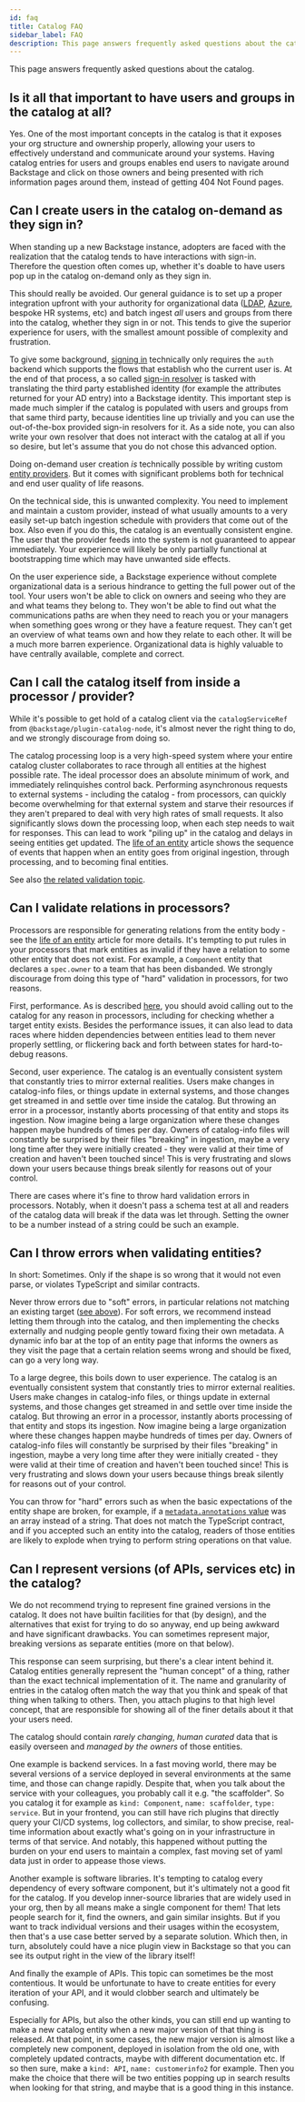 ```yaml
---
id: faq
title: Catalog FAQ
sidebar_label: FAQ
description: This page answers frequently asked questions about the catalog
---
```


This page answers frequently asked questions about the catalog.

## Is it all that important to have users and groups in the catalog at all?

Yes. One of the most important concepts in the catalog is that it exposes your org structure and ownership properly, allowing your users to effectively understand and communicate around your systems. Having catalog entries for users and groups enables end users to navigate around Backstage and click on those owners and being presented with rich information pages around them, instead of getting 404 Not Found pages.

## Can I create users in the catalog on-demand as they sign in?

When standing up a new Backstage instance, adopters are faced with the realization that the catalog tends to have interactions with sign-in. Therefore the question often comes up, whether it's doable to have users pop up in the catalog on-demand only as they sign in.

This should really be avoided. Our general guidance is to set up a proper integration upfront with your authority for organizational data ([LDAP](../../integrations/ldap/org.md), [Azure](../../integrations/azure/org.md), bespoke HR systems, etc) and batch ingest _all_ users and groups from there into the catalog, whether they sign in or not. This tends to give the superior experience for users, with the smallest amount possible of complexity and frustration.

To give some background, [signing in](../../auth/index.md) technically only requires the `auth` backend which supports the flows that establish who the current user is. At the end of that process, a so called [sign-in resolver](../../auth/identity-resolver.md) is tasked with translating the third party established identity (for example the attributes returned for your AD entry) into a Backstage identity. This important step is made much simpler if the catalog is populated with users and groups from that same third party, because identities line up trivially and you can use the out-of-the-box provided sign-in resolvers for it. As a side note, you can also write your own resolver that does not interact with the catalog at all if you so desire, but let's assume that you do not chose this advanced option.

Doing on-demand user creation _is_ technically possible by writing custom [entity providers](./external-integrations.md). But it comes with significant problems both for technical and end user quality of life reasons.

On the technical side, this is unwanted complexity. You need to implement and maintain a custom provider, instead of what usually amounts to a very easily set-up batch ingestion schedule with providers that come out of the box. Also even if you do this, the catalog is an eventually consistent engine. The user that the provider feeds into the system is not guaranteed to appear immediately. Your experience will likely be only partially functional at bootstrapping time which may have unwanted side effects.

On the user experience side, a Backstage experience without complete organizational data is a serious hindrance to getting the full power out of the tool. Your users won't be able to click on owners and seeing who they are and what teams they belong to. They won't be able to find out what the communications paths are when they need to reach you or your managers when something goes wrong or they have a feature request. They can't get an overview of what teams own and how they relate to each other. It will be a much more barren experience. Organizational data is highly valuable to have centrally available, complete and correct.

## Can I call the catalog itself from inside a processor / provider?

While it's possible to get hold of a catalog client via the `catalogServiceRef` from `@backstage/plugin-catalog-node`, it's almost never the right thing to do, and we strongly discourage from doing so.

The catalog processing loop is a very high-speed system where your entire catalog cluster collaborates to race through all entities at the highest possible rate. The ideal processor does an absolute minimum of work, and immediately relinquishes control back. Performing asynchronous requests to external systems - including the catalog - from processors, can quickly become overwhelming for that external system and starve their resources if they aren't prepared to deal with very high rates of small requests. It also significantly slows down the processing loop, when each step needs to wait for responses. This can lead to work "piling up" in the catalog and delays in seeing entities get updated. The [life of an entity](./life-of-an-entity.md) article shows the sequence of events that happen when an entity goes from original ingestion, through processing, and to becoming final entities.

See also [the related validation topic](#can-i-validate-relations-in-processors).

## Can I validate relations in processors?

Processors are responsible for generating relations from the entity body - see the [life of an entity](./life-of-an-entity.md) article for more details. It's tempting to put rules in your processors that mark entities as invalid if they have a relation to some other entity that does not exist. For example, a `Component` entity that declares a `spec.owner` to a team that has been disbanded. We strongly discourage from doing this type of "hard" validation in processors, for two reasons.

First, performance. As is described [here](#can-i-call-the-catalog-itself-from-inside-a-processor--provider), you should avoid calling out to the catalog for any reason in processors, including for checking whether a target entity exists. Besides the performance issues, it can also lead to data races where hidden dependencies between entities lead to them never properly settling, or flickering back and forth between states for hard-to-debug reasons.

Second, user experience. The catalog is an eventually consistent system that constantly tries to mirror external realities. Users make changes in catalog-info files, or things update in external systems, and those changes get streamed in and settle over time inside the catalog. But throwing an error in a processor, instantly aborts processing of that entity and stops its ingestion. Now imagine being a large organization where these changes happen maybe hundreds of times per day. Owners of catalog-info files will constantly be surprised by their files "breaking" in ingestion, maybe a very long time after they were initially created - they were valid at their time of creation and haven't been touched since! This is very frustrating and slows down your users because things break silently for reasons out of your control.

There are cases where it's fine to throw hard validation errors in processors. Notably, when it doesn't pass a schema test at all and readers of the catalog data will break if the data was let through. Setting the owner to be a number instead of a string could be such an example.

## Can I throw errors when validating entities?

In short: Sometimes. Only if the shape is so wrong that it would not even parse, or violates TypeScript and similar contracts.

Never throw errors due to "soft" errors, in particular relations not matching an existing target ([see above](#can-i-validate-relations-in-processors)). For soft errors, we recommend instead letting them through into the catalog, and then implementing the checks externally and nudging people gently toward fixing their own metadata. A dynamic info bar at the top of an entity page that informs the owners as they visit the page that a certain relation seems wrong and should be fixed, can go a very long way.

To a large degree, this boils down to user experience. The catalog is an eventually consistent system that constantly tries to mirror external realities. Users make changes in catalog-info files, or things update in external systems, and those changes get streamed in and settle over time inside the catalog. But throwing an error in a processor, instantly aborts processing of that entity and stops its ingestion. Now imagine being a large organization where these changes happen maybe hundreds of times per day. Owners of catalog-info files will constantly be surprised by their files "breaking" in ingestion, maybe a very long time after they were initially created - they were valid at their time of creation and haven't been touched since! This is very frustrating and slows down your users because things break silently for reasons out of your control.

You can throw for "hard" errors such as when the basic expectations of the entity shape are broken, for example, if a [`metadata.annotations` value](./descriptor-format.md#annotations-optional) was an array instead of a string. That does not match the TypeScript contract, and if you accepted such an entity into the catalog, readers of those entities are likely to explode when trying to perform string operations on that value.

## Can I represent versions (of APIs, services etc) in the catalog?

We do not recommend trying to represent fine grained versions in the catalog. It does not have builtin facilities for that (by design), and the alternatives that exist for trying to do so anyway, end up being awkward and have significant drawbacks. You can sometimes represent major, breaking versions as separate entities (more on that below).

This response can seem surprising, but there's a clear intent behind it. Catalog entities generally represent the "human concept" of a thing, rather than the exact technical implementation of it. The name and granularity of entries in the catalog often match the way that you think and speak of that thing when talking to others. Then, you attach plugins to that high level concept, that are responsible for showing all of the finer details about it that your users need.

The catalog should contain _rarely changing_, _human curated_ data that is easily overseen and _managed by the owners_ of those entities.

One example is backend services. In a fast moving world, there may be several versions of a service deployed in several environments at the same time, and those can change rapidly. Despite that, when you talk about the service with your colleagues, you probably call it e.g. "the scaffolder". So you catalog it for example as `kind: Component`, `name: scaffolder`, `type: service`. But in your frontend, you can still have rich plugins that directly query your CI/CD systems, log collectors, and similar, to show precise, real-time information about exactly what's going on in your infrastructure in terms of that service. And notably, this happened without putting the burden on your end users to maintain a complex, fast moving set of yaml data just in order to appease those views.

Another example is software libraries. It's tempting to catalog every dependency of every software component, but it's ultimately not a good fit for the catalog. If you develop inner-source libraries that are widely used in your org, then by all means make a single component for them! That lets people search for it, find the owners, and gain similar insights. But if you want to track individual versions and their usages within the ecosystem, then that's a use case better served by a separate solution. Which then, in turn, absolutely could have a nice plugin view in Backstage so that you can see its output right in the view of the library itself!

And finally the example of APIs. This topic can sometimes be the most contentious. It would be unfortunate to have to create entities for every iteration of your API, and it would clobber search and ultimately be confusing.

Especially for APIs, but also the other kinds, you can still end up wanting to make a new catalog entity when a new major version of that thing is released. At that point, in some cases, the new major version is almost like a completely new component, deployed in isolation from the old one, with completely updated contracts, maybe with different documentation etc. If so then sure, make a `kind: API`, `name: customerinfo2` for example. Then you make the choice that there will be two entities popping up in search results when looking for that string, and maybe that is a good thing in this instance.
